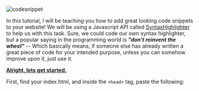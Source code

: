 <!-- SyntaxHighlighter -->
<!-- 1- Core javascript and css -->
<link href='http://alexgorbatchev.com/pub/sh/current/styles/shCore.css' rel='stylesheet' type='text/css'/> 
<link href='http://alexgorbatchev.com/pub/sh/current/styles/shCoreDefault.css' rel='stylesheet' type='text/css'/> 
<link href='http://alexgorbatchev.com/pub/sh/current/styles/shThemeDefault.css' rel='stylesheet' type='text/css'/> 
<script src='http://alexgorbatchev.com/pub/sh/current/scripts/shCore.js' type='text/javascript'/> 
<script src='http://alexgorbatchev.com/pub/sh/current/scripts/shAutoloader.js' type='text/javascript'/>

<!-- 2- Brushes -->
<script src='http://alexgorbatchev.com/pub/sh/current/scripts/shBrushPlain.js' type='text/javascript'/> 
<script src='http://alexgorbatchev.com/pub/sh/current/scripts/shBrushBash.js' type='text/javascript'/> 
<script src='http://alexgorbatchev.com/pub/sh/current/scripts/shBrushJava.js' type='text/javascript'/> 
<script src='http://alexgorbatchev.com/pub/sh/current/scripts/shBrushRuby.js' type='text/javascript'/> 
<script src='http://alexgorbatchev.com/pub/sh/current/scripts/shBrushScala.js' type='text/javascript'/>
<script src='http://alexgorbatchev.com/pub/sh/current/scripts/shBrushXml.js' type='text/javascript'/>
<script src='http://alexgorbatchev.com/pub/sh/current/scripts/shBrushCss.js' type='text/javascript'/>  
<script src='http://alexgorbatchev.com/pub/sh/current/scripts/shBrushJScript.js' type='text/javascript'/>  
  
<!-- 3- Activate SyntaxHighlighter -->
<script language='javascript' type='text/javascript'> 
    SyntaxHighlighter.config.bloggerMode = true;
    SyntaxHighlighter.all();
</script>
![codesnippet](http://i.imgur.com/4w1OEUa.png)

In this tutorial, I will be teaching you how to add great looking code snippets to your website! We will be using a Javascript API called [SyntaxHighlighter](http://alexgorbatchev.com/SyntaxHighlighter) to help us with this task. Sure, we could code our own syntax highlighter, but a popular saying in the programming world is ***"don't reinvent the wheel"*** -- Which basically means, if someone else has already written a great piece of code for your intended purpose, unless you can somehow improve upon it, just use it.

**<u>Alright, lets get started.</u>**

First, find your index.html, and inside the `<head>` tag, paste the following:

<pre class="brush: html">
<code>
<link href='http://alexgorbatchev.com/pub/sh/current/styles/shCore.css' rel='stylesheet' type='text/css'/> 
<link href='http://alexgorbatchev.com/pub/sh/current/styles/shCoreDefault.css' rel='stylesheet' type='text/css'/> 
<link href='http://alexgorbatchev.com/pub/sh/current/styles/shThemeDefault.css' rel='stylesheet' type='text/css'/> 
<script src='http://alexgorbatchev.com/pub/sh/current/scripts/shCore.js' type='text/javascript'> </script>
</code>
</pre>
